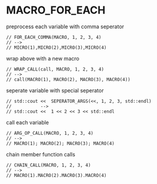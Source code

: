 # MACRO_FOR_EACH

preprocess each variable with comma seperator
```
// FOR_EACH_COMMA(MACRO, 1, 2, 3, 4)
// -->
// MICRO(1),MICRO(2),MICRO(3),MICRO(4)
```


wrap above with a new macro
```
// WRAP_CALL(call, MACRO, 1, 2, 3, 4)
// -->
// call(MACRO(1), MACRO(2), MACRO(3), MACRO(4))
```


seperate variable with special seperator
```
// std::cout <<  SEPERATOR_ARGS(<<, 1, 2, 3, std::endl)
//           -->
// std::cout <<  1 << 2 << 3 << std::endl
```


call each variable
```
// ARG_OP_CALL(MACRO, 1, 2, 3, 4)
// -->
// MACRO(1); MACRO(2); MACRO(3); MACRO(4)
```


chain member function calls
```
// CHAIN_CALL(MACRO, 1, 2, 3, 4)
// -->
// MACRO(1).MACRO(2).MACRO(3).MACRO(4)
```
